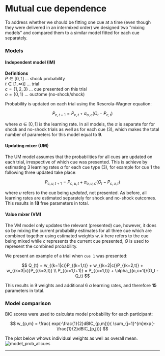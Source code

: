 
# Mutual cue dependence
To address whether we should be fitting one cue at a time (even though they were delivered in an intermixed order) we designed two "mixing models" and compared them to a similar model fitted for each cue separately.

### Models
#### Independent model (IM)
**Definitions** <br>
$P \in [0,1]$ ... shock probability <br>
$t \in [1,\infty)]$ ... trial <br>
$c = \{1,2,3\}$ ... cue presented on this trial <br>
$o = \{0,1\}$ ... ouctome (no-shock/shock)

Probability is updated on each trial using the Rescrola-Wagner equation:

$$
P_{c,t+1} = P_{c,t} + \alpha_{o,c}(O_t - P_{c,t})
$$

where $\alpha \in [0,1]$ is the learning rate. In all models, the $\alpha$ is separate for for shock and no-shock trials as well as for each cue (3), which makes the total number of parameters for this model equal to **9**.


#### Updating mixer (UM)
The UM model assumes that the probabilities for all cues are updated on each trial, irrespective of which cue was presented. This is achieve by estimating 3 learning rates $\alpha$ for each cue type (3), for example for cue 1 the following three updated take place:

$$
P_{c,u,t+1} = P_{c,u,t} + \alpha_{o,u,c}(O_t - P_{c,u,t})
$$

where $u$ refers to the cue being *updated*, not presented. As before, all learning rates are estimated separately for shock and no-shock outcomes. This results in **18** free parameters in total.

#### Value mixer (VM)
The VM model only updates the relevant (presented) cue, however, it does so by mixing the current probability estimates for all three cue which are combined together using estimated weights $w$.
$k$ here refers to the cue being mixed while $c$ represents the current cue presented, $Q$ is used to represent the combined probability.

We present an example of a trial when `cue 1` was presented:

$$
Q_{t} = w_{(k=1|c)}P_{(k=1,t)} + w_{(k=2|c)}P_{(k=2,t)} + w_{(k=3|c)}P_{(k=3,t)} \\
P_{(c=1,t+1)} = P_{(c=1,t)} + \alpha_{(o,c=1)}(O_t - Q_t)
$$

This results in 9 weights and additional 6 $\alpha$ learning rates, and therefore **15** parameters in total.


### Model comparison
BIC scores were used to calculate model probability for each participant:

$$
w_{p,m} = \frac{ exp(-\frac{1}{2}dBIC_{p,m})}{ \sum_{j=1}^{m}exp(-\frac{1}{2}dBIC_{p,j})}
$$

The plot below whows individual weights as well as overall mean.
![model_prob_allcues](contents/images/model_prob_allcues.png)

---
